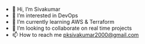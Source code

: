 - 👋 Hi, I’m Sivakumar
- 👀 I’m interested in DevOps
- 🌱 I’m currently learning AWS & Terraform
- 💞️ I’m looking to collaborate on real time projects
- 📫 How to reach me pksivakumar2000@gmail.com

<!---
sivakumarpalanikumar/sivakumarpalanikumar is a ✨ special ✨ repository because its `README.md` (this file) appears on your GitHub profile.
You can click the Preview link to take a look at your changes.
--->
